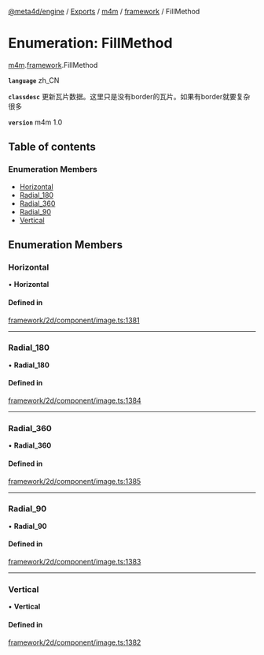 [@meta4d/engine](../README.md) / [Exports](../modules.md) / [m4m](../modules/m4m.md) / [framework](../modules/m4m.framework.md) / FillMethod

# Enumeration: FillMethod

[m4m](../modules/m4m.md).[framework](../modules/m4m.framework.md).FillMethod

**`language`** zh_CN

**`classdesc`**
更新瓦片数据。这里只是没有border的瓦片。如果有border就要复杂很多

**`version`** m4m 1.0

## Table of contents

### Enumeration Members

- [Horizontal](m4m.framework.FillMethod.md#horizontal)
- [Radial\_180](m4m.framework.FillMethod.md#radial_180)
- [Radial\_360](m4m.framework.FillMethod.md#radial_360)
- [Radial\_90](m4m.framework.FillMethod.md#radial_90)
- [Vertical](m4m.framework.FillMethod.md#vertical)

## Enumeration Members

### Horizontal

• **Horizontal**

#### Defined in

[framework/2d/component/image.ts:1381](https://github.com/meta4d-me/meta4d-engine/blob/cf6bfe6/src/framework/2d/component/image.ts#L1381)

___

### Radial\_180

• **Radial\_180**

#### Defined in

[framework/2d/component/image.ts:1384](https://github.com/meta4d-me/meta4d-engine/blob/cf6bfe6/src/framework/2d/component/image.ts#L1384)

___

### Radial\_360

• **Radial\_360**

#### Defined in

[framework/2d/component/image.ts:1385](https://github.com/meta4d-me/meta4d-engine/blob/cf6bfe6/src/framework/2d/component/image.ts#L1385)

___

### Radial\_90

• **Radial\_90**

#### Defined in

[framework/2d/component/image.ts:1383](https://github.com/meta4d-me/meta4d-engine/blob/cf6bfe6/src/framework/2d/component/image.ts#L1383)

___

### Vertical

• **Vertical**

#### Defined in

[framework/2d/component/image.ts:1382](https://github.com/meta4d-me/meta4d-engine/blob/cf6bfe6/src/framework/2d/component/image.ts#L1382)
